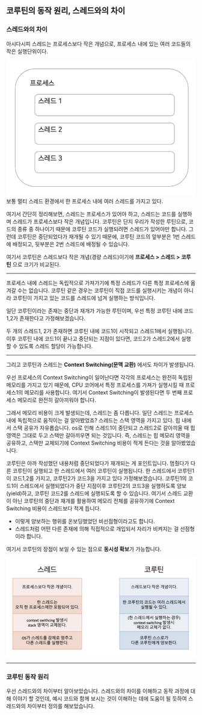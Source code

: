 ## 코루틴의 동작 원리, 스레드와의 차이

### 스레드와의 차이
아시다시피 스레드는 프로세스보다 작은 개념으로, 프로세스 내에 있는 여러 코드들의 작은 실행단위이다.

![alt text](./images/coroutine2-1.png)
보통 멀티 스레드 환경에서 한 프로세스 내에 여러 스레드를 가지고 있다.

여기서 간단히 정리해보면, 스레드는 프로세스가 있어야 하고, 스레드는 코드를 실행하며 스레드가 프로세스보다 작은 개념입니다.
코루틴은 단지 우리가 작성한 루틴으로, 코드의 종류 중 하나이기 때문에 코루틴 코드가 실행되려면 스레드가 있어야만 합니다. 그런데 코루틴은 중단되었다가 재개될 수 있기 때문에, 코루틴 코드의 앞부분은 1번 스레드에 배정되고, 뒷부분은 2번 스레드에 배정될 수 있습니다.

여기서 코루틴은 스레드보다 작은 개념(경량 스레드)이기에 **프로세스 > 스레드 > 코루틴** 으로 크기가 비교된다.

---
프로세스 내에 스레드는 독립적으로 가져가기에 특정 스레드가 다른 특정 프로세스에 옮겨갈 수는 없습니다.
코루틴 같은 경우는 코루틴이 직접 코드를 실행시키는 개념이 아니라 코루틴이 가지고 있는 코드를 스레드에 넘겨 실행하는 방식입니다.

일단 코루틴이라는 존재는 중단과 재개가 가능한 루틴이며, 우선 특정 코루틴 내에 코드1,2가 존재한다고 가정해보겠습니다.

두 개의 스레드1, 2가 존재하면 코루틴 내에 코드1이 시작되고 스레드1에서 실행됩니다.
이후 코루틴 내에 코드1이 끝나고 중단되는 지점이 있다면, 코드2가 스레드2에서 실행할 수 있도록 스레드 할당이 가능합니다.

---
그리고 코루틴과 스레드는 **Context Switching(문맥 교환)** 에서도 차이가 발생됩니다.

우선 프로세스의 Context Switching이 일어난다면 각각의 프로세스는 완전히 독립된 메모리를 가지고 있기 때문에, CPU 코어에서 특정 프로세스를 가져가 실행시킬 때 프로세스1의 메모리를 사용합니다. 여기서 Context Switching이 발생된다면 두 번째 프로세스 메모리로 완전히 갈아끼워야 합니다.

그래서 메모리 비용이 크게 발생되는데, 스레드는 좀 다릅니다.
일단 스레드는 프로세스내에 독립적으로 움직이는 걸 알아봤었죠? 스레드는 스택 영역을 가지고 있다. 힙 내에서 스택 공유가 자유롭습니다. os로 인해 스레드1이 중단되고 스레드2로 갈아끼울 때 힙 영역은 그대로 두고 스택만 갈아끼우면 되는 것입니다.
즉, 스레드는 힙 메모리 영역을 공유하고, 스택만 교체되기에 Context Switching 비용이 적게 든다는 것을 알아봤었습니다.

코루틴은 아까 작성했던 내용처럼 중단되었다가 재개되는 게 포인트입니다.
멈췄다가 다른 코루틴이 실행되고 한 스레드에서 여러 코루틴이 실행됩니다.
한 스레드에서 코루틴1이 코드1,2를 가지고, 코루틴2가 코드3을 가지고 있다 가정해보겠습니다.
코루틴1의 코드1이 스레드에서 실행되었다가 중단 지점이후 코루틴2의 코드3을 실행하도록 양보(yield)하고, 코루틴 코드2를 스레드에 실행되도록 할 수 있습니다.
여기서 스레드 교환이 아닌 코루틴의 중단과 재개를 활용하여 메모리 전체를 공유하기에 Context Switching 비용이 스레드보다 적게 듭니다.

- 이렇게 양보하는 행위를 온보딩했었던 비선점형이라고도 합니다.
- 스레드처럼 어떤 다른 존재에 의해 직접적으로 개입되서 자리가 비켜지는 걸 선점형이라 합니다.

여기서 코루틴의 장점이 보일 수 있는 점으로 **동시성 확보**가 가능합니다.

![alt text](./images/coroutine2-2.png)

---
### 코루틴 동작 원리
우선 스레드와의 차이부터 알아보았습니다.
스레드와의 차이를 이해하고 동작 과정에 대해 이야기 할 것인데, 예시 코드와 함께 보시는 것이 이해하는 데에 도움이 될 듯하여 스레드와의 차이부터 정의를 해보았습니다.


